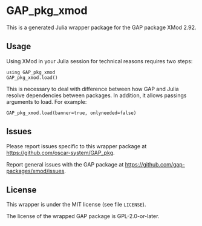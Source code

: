 # GAP_pkg_xmod

This is a generated Julia wrapper package for the GAP package XMod 2.92.

## Usage

Using XMod in your Julia session for technical reasons requires two steps:

    using GAP_pkg_xmod
    GAP_pkg_xmod.load()

This is necessary to deal with difference between how GAP and Julia
resolve dependencies between packages. In addition, it allows passings
arguments to load. For example:

    GAP_pkg_xmod.load(banner=true, onlyneeded=false)

## Issues

Please report issues specific to this wrapper package at <https://github.com/oscar-system/GAP_pkg>.

Report general issues with the GAP package at <https://github.com/gap-packages/xmod/issues>.

## License

This wrapper is under the MIT license (see file `LICENSE`).

The license of the wrapped GAP package is GPL-2.0-or-later.
